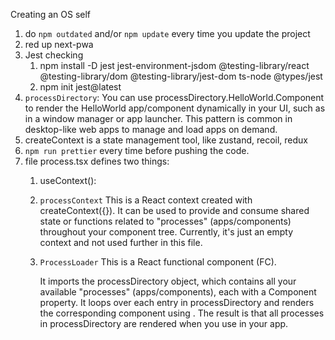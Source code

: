Creating an OS self

1. do `npm outdated` and/or `npm update` every time you update the project
2. red up next-pwa
3. Jest checking
   1. npm install -D jest jest-environment-jsdom @testing-library/react @testing-library/dom @testing-library/jest-dom ts-node @types/jest
   2. npm init jest@latest
4. `processDirectory`: You can use processDirectory.HelloWorld.Component to render the HelloWorld app/component dynamically in your UI, such as in a window manager or app launcher. This pattern is common in desktop-like web apps to manage and load apps on demand.
5. createContext is a state management tool, like zustand, recoil, redux
6. `npm run prettier` every time before pushing the code.
7.  file process.tsx defines two things:
    1.  useContext(): 
    2.  `processContext`
         This is a React context created with createContext({}). It can be used to provide and consume shared state or functions related to "processes" (apps/components) throughout your component tree.
         Currently, it's just an empty context and not used further in this file.

    3. `ProcessLoader`
         This is a React functional component (FC).

         It imports the processDirectory object, which contains all your available "processes" (apps/components), each with a Component property.
         It loops over each entry in processDirectory and renders the corresponding component using <Component key={id} />.
         The result is that all processes in processDirectory are rendered when you use <ProcessLoader /> in your app.
